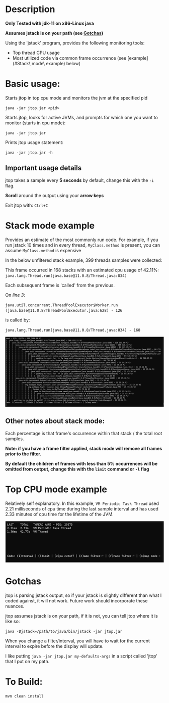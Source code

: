 # Description

**Only Tested with jdk-11 on x86-Linux java**

**Assumes jstack is on your path (see [Gotchas](#Gotchas))**

Using the 'jstack' program, provides the following monitoring tools:
- Top thread CPU usage
- Most utilized code via common frame occurrence (see [example](#Stack\ mode\ example) below)

# Basic usage:

Starts jtop in top cpu mode and monitors the jvm at the specified pid

`java -jar jtop.jar <pid>`

Starts jtop, looks for active JVMs, and prompts for which one you want to monitor (starts in cpu mode):

`java -jar jtop.jar`

Prints jtop usage statement:

`java -jar jtop.jar -h`

## Important usage details

jtop takes a sample every **5 seconds** by default, change this with the `-i` flag.

**Scroll** around the output using your **arrow keys**

Exit jtop with: `Ctrl+C`

# Stack mode example

Provides an estimate of the most commonly run code.
For example, if you run jstack 10 times and in every thread, `MyClass.method` is present, you can assume `MyClass.method` is expensive

In the below unfiltered stack example, 399 threads samples were collected:

This frame occurred in 168 stacks with an estimated cpu usage of 42.11%: `java.lang.Thread.run(java.base@11.0.8/Thread.java:834)`

Each subsequent frame is 'called' from the previous.

On *line 3*:

`java.util.concurrent.ThreadPoolExecutor$Worker.run (java.base@11.0.8/ThreadPoolExecutor.java:628) - 126` 

is called by: 

`java.lang.Thread.run(java.base@11.0.8/Thread.java:834) - 168`
 

![Example output](stacks.png)

## Other notes about stack mode:

Each percentage is that frame's occurrence within that stack / the total root samples.

**Note: if you have a frame filter applied, stack mode will remove all frames prior to the filter.**

**By default the children of frames with less than 5% occurrences will be omitted from output, change this with the `limit` command or `-l` flag**

# Top CPU mode example

Relatively self explanatory. In this example, `VM Periodic Task Thread` used 2.21 milliseconds of cpu time during the last sample interval and has used 2.33 minutes of cpu time for the lifetime of the JVM.

![Example output](cpu-time.png)

# Gotchas

jtop is parsing jstack output, so if your jstack is slightly different than what I coded against, it will not work. Future work should incorporate these nuances.

jtop assumes jstack is on your path, if it is not, you can tell jtop where it is like so:

`java -Djstack=/path/to/java/bin/jstack -jar jtop.jar`

When you change a filter/interval, you will have to wait for the current interval to expire before the display will update.

I like putting `java -jar jtop.jar my-defaults-args` in a script called 'jtop' that I put on my path.

# To Build:

`mvn clean install`
